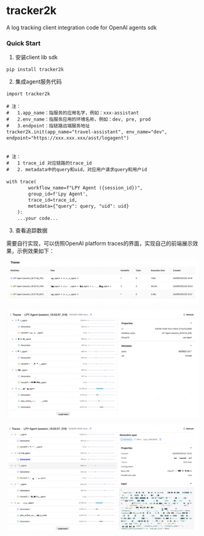 # tracker2k


A log tracking client integration code for OpenAI agents sdk


### Quick Start

1. 安装client lib sdk

```
pip install tracker2k
```

2. 集成agent服务代码

```
import tracker2k

# 注：
#   1.app_name：指服务的应用名字，例如：xxx-assistant
#   2.env_name：指服务应用的环境名称，例如：dev, pre, prod
#   3.endpoint：指链路远端服务地址
tracker2k.init(app_name="travel-assistant", env_name="dev", endpoint="https://xxx.xxx.xxx/asst/logagent")


# 注：
#   1 trace_id 对应链路的trace_id
#   2. metadata中的query和uid，对应用户请求query和用户id

with trace(
        workflow_name=f"LPY Agent ({session_id})",
        group_id=f'Lpy Agent',
        trace_id=trace_id,
        metadata={"query": query, "uid": uid}
    ):
    ...your code...
```

3. 查看追踪数据

需要自行实现，可以仿照OpenAI platform traces的界面，实现自己的前端展示效果，示例效果如下：

![trace列表](tracker2k_p1.png)

![trace详情](tracker2k_p2.png)

![trace详情](tracker2k_p3.png)